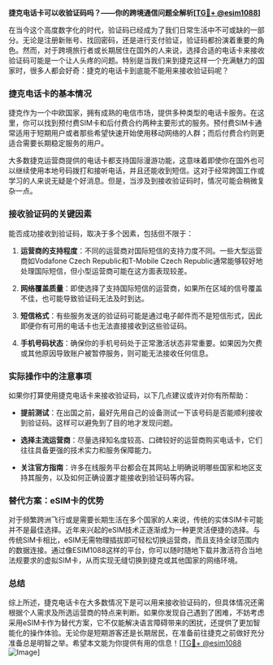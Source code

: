 **捷克电话卡可以收验证码吗？——你的跨境通信问题全解析[[TG💪+ @esim1088](https://t.me/s/esim1088)]**

在当今这个高度数字化的时代，验证码已经成为了我们日常生活中不可或缺的一部分。无论是注册新账号、找回密码，还是进行支付验证，验证码都扮演着重要的角色。然而，对于跨境旅行者或长期居住在国外的人来说，选择合适的电话卡来接收验证码可能是一个让人头疼的问题。特别是当我们来到捷克这样一个充满魅力的国家时，很多人都会好奇：捷克的电话卡到底能不能用来接收验证码呢？

### 捷克电话卡的基本情况

捷克作为一个中欧国家，拥有成熟的电信市场，提供多种类型的电话卡服务。在这里，你可以找到预付费SIM卡和后付费合约两种主要形式的服务。预付费SIM卡通常适用于短期用户或者那些希望快速开始使用移动网络的人群；而后付费合约则更适合需要长期稳定服务的用户。

大多数捷克运营商提供的电话卡都支持国际漫游功能，这意味着即使你在国外也可以继续使用本地号码拨打和接听电话，并且还能收到短信。这对于经常跨国工作或学习的人来说无疑是个好消息。但是，当涉及到接收验证码时，情况可能会稍微复杂一点。

### 接收验证码的关键因素

能否成功接收到验证码，取决于多个因素，包括但不限于：

1. **运营商的支持程度**：不同的运营商对国际短信的支持力度不同。一些大型运营商如Vodafone Czech Republic和T-Mobile Czech Republic通常能够较好地处理国际短信，但小型运营商可能在这方面表现较差。
   
2. **网络覆盖质量**：即使选择了支持国际短信的运营商，如果所在区域的信号覆盖不佳，也可能导致验证码无法及时到达。

3. **短信格式**：有些服务发送的验证码可能是通过电子邮件而不是短信形式，因此即便你有可用的电话卡也无法直接接收到这些验证码。

4. **手机号码状态**：确保你的手机号码处于正常激活状态非常重要。如果因为欠费或其他原因导致账户被暂停服务，则可能无法接收任何信息。

### 实际操作中的注意事项

如果你打算使用捷克电话卡来接收验证码，以下几点建议或许对你有所帮助：

- **提前测试**：在出国之前，最好先用自己的设备测试一下该号码是否能顺利接收到验证码。这样可以避免到了目的地才发现问题。
  
- **选择主流运营商**：尽量选择知名度较高、口碑较好的运营商购买电话卡，它们往往具备更强的技术实力和服务保障能力。

- **关注官方指南**：许多在线服务平台都会在其网站上明确说明哪些国家和地区支持其服务，以及如何正确设置才能接收到验证码等内容。

### 替代方案：eSIM卡的优势

对于频繁跨洲飞行或是需要长期生活在多个国家的人来说，传统的实体SIM卡可能并不是最佳选择。近年来兴起的eSIM技术正逐渐成为一种更灵活便捷的选择。与传统SIM卡相比，eSIM无需物理插拔即可轻松切换运营商，而且支持全球范围内的数据连接。通过像ESIM1088这样的平台，你可以随时随地下载并激活符合当地法规要求的虚拟SIM卡，从而实现无缝切换到捷克或其他国家的网络环境。

### 总结

综上所述，捷克电话卡在大多数情况下是可以用来接收验证码的，但具体情况还需根据个人需求及所选运营商的特点来判断。如果你发现自己遇到了困难，不妨考虑采用eSIM卡作为替代方案，它不仅能解决语言障碍带来的困扰，还提供了更加智能化的操作体验。无论你是短期游客还是长期居民，在准备前往捷克之前做好充分准备总是明智之举。希望本文能为你提供有用的信息！[[TG💪+ @esim1088](https://t.me/s/esim1088) ![Image](https://i.postimg.cc/4NQfJmqS/Snipaste-2025-05-13-00-14-12.png)]